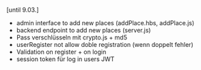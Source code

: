 [until 9.03.] 

- admin interface to add new places (addPlace.hbs, addPlace.js)
- backend endpoint to add new places (server.js)
- Pass verschlüsseln mit crypto.js + md5
- userRegister not allow doble registration (wenn doppelt fehler)
- Validation on register + on login
- session token für log in users JWT

